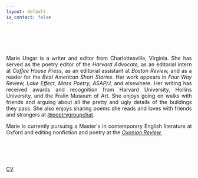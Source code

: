 ```yaml
---
layout: default
is_contact: false
---
```

<br>
<br>
<br>
<p align="justify">Marie Ungar is a writer and editor from Charlottesville, Virginia. She has served as the poetry editor of the <i>Harvard Advocate,</i> as an editorial intern at <i>Coffee House Press,</i> as an editorial assistant at <i>Boston Review,</i> and as a reader for the <i>Best American Short Stories</i>. Her work appears in <i>Four Way Review, Lake Effect, Mass Poetry, ASAP/J,</i> and elsewhere. Her writing has received awards and recognition from Harvard University, Hollins University, and the Fralin Museum of Art. She enjoys going on walks with friends and arguing about all the pretty and ugly details of the buildings they pass. She also enjoys sharing poems she reads and loves with friends and strangers at <a href="https://www.instagram.com/poetrygroupchat/" target="_blank">@poetrygroupchat</a>.</p>
<p align="justify">Marie is currently pursuing a Master's in contemporary English literature at Oxford and editing nonfiction and poetry at the <i><a href="https://oxonianreview.com/" target="_blank">Oxonian Review.</a></i></p>
<br>
<br>
<br>
<br>
<a href="MarieUngarCV.pdf" target="_blank">CV</a>
<br>
<br>